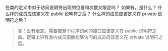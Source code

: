 在类的定义中对于访问说明符出现的位置和次数又限定吗？
如果有，是什么？
什么样的成员应该定义在 public 说明符之后？
什么样的成员应该定义在 private 说明符之后？

> 答：没有限定。需要被整个程序访问的接口应该定义在 public 说明符之后。逻辑上只有类内成员函数能够访问的成员应该定义在 private 说明符之后。
